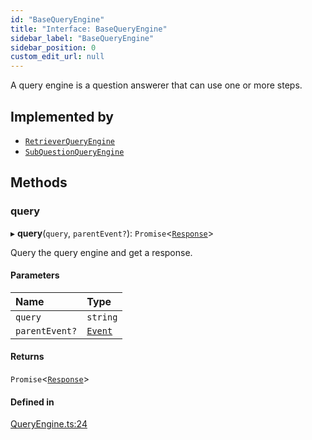 ```yaml
---
id: "BaseQueryEngine"
title: "Interface: BaseQueryEngine"
sidebar_label: "BaseQueryEngine"
sidebar_position: 0
custom_edit_url: null
---
```


A query engine is a question answerer that can use one or more steps.

## Implemented by

- [`RetrieverQueryEngine`](../classes/RetrieverQueryEngine.md)
- [`SubQuestionQueryEngine`](../classes/SubQuestionQueryEngine.md)

## Methods

### query

▸ **query**(`query`, `parentEvent?`): `Promise`<[`Response`](../classes/Response.md)\>

Query the query engine and get a response.

#### Parameters

| Name | Type |
| :------ | :------ |
| `query` | `string` |
| `parentEvent?` | [`Event`](Event.md) |

#### Returns

`Promise`<[`Response`](../classes/Response.md)\>

#### Defined in

[QueryEngine.ts:24](https://github.com/run-llama/LlamaIndexTS/blob/9fa6d4a/packages/core/src/QueryEngine.ts#L24)
